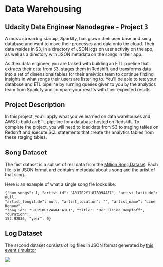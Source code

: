 
# Data Warehousing
## Udacity Data Engineer Nanodegree - Project 3
A music streaming startup, Sparkify, has grown their user base and song database and want to move their processes and data onto the cloud. Their data resides in S3, in a directory of JSON logs on user activity on the app, as well as a directory with JSON metadata on the songs in their app.

As their data engineer, you are tasked with building an ETL pipeline that extracts their data from S3, stages them in Redshift, and transforms data into a set of dimensional tables for their analytics team to continue finding insights in what songs their users are listening to. You'll be able to test your database and ETL pipeline by running queries given to you by the analytics team from Sparkify and compare your results with their expected results.

## Project Description
In this project, you'll apply what you've learned on data warehouses and AWS to build an ETL pipeline for a database hosted on Redshift. To complete the project, you will need to load data from S3 to staging tables on Redshift and execute SQL statements that create the analytics tables from these staging tables.

## Song Dataset

The first dataset is a subset of real data from the [Million Song Dataset](https://labrosa.ee.columbia.edu/millionsong/). Each file is in JSON format and contains metadata about a song and the artist of that song.

Here is an example of what a single song file looks like:
```
{"num_songs": 1, "artist_id": "ARJIE2Y1187B994AB7", "artist_latitude": null, 
"artist_longitude": null, "artist_location": "", "artist_name": "Line Renaud", 
"song_id": "SOUPIRU12A6D4FA1E1", "title": "Der Kleine Dompfaff", "duration": 
152.92036, "year": 0}
```

## Log Dataset

The second dataset consists of log files in JSON format generated by [this event simulator](https://github.com/Interana/eventsim)

![](https://lh4.googleusercontent.com/bB9h5iYt6aNy74YH-8jrDme0Cg6ggwQfg3Tmpy4zZoNCvH6yzWuSvrTE-IvEZWKte1y4DwJGxuEDQDr7rc0l-ceUZYU6EaVEJy6_HeI3Milfz52VAAw0uRFboKkBKlzDGiw3KlKK)
